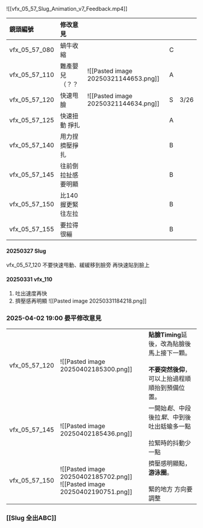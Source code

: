 ![[vfx_05_57_Slug_Animation_v7_Feedback.mp4]]


| 鏡頭編號          | 修改意見        |                                      |     |      |
| :------------ | :---------- | ------------------------------------ | --- | ---- |
| vfx_05_57_080 | 蝸牛收縮        |                                      | C   |      |
| vfx_05_57_110 | 難產嬰兒 （？？    | ![[Pasted image 20250321144653.png]] | A   |      |
| vfx_05_57_120 | 快速甩臉        | ![[Pasted image 20250321144634.png]] | S   | 3/26 |
| vfx_05_57_125 | 快速扭動 掙扎     |                                      | A   |      |
| vfx_05_57_140 | 用力捏 擠壓掙扎    |                                      | B   |      |
| vfx_05_57_145 | 往前倒 拉扯感要明顯  |                                      | B   |      |
| vfx_05_57_150 | 比140握更緊 往左拉 |                                      | B   |      |
| vfx_05_57_155 | 要拉得很繃       |                                      | B   |      |

#### 20250327 Slug
vfx_05_57_120 不要快速甩動、緩緩移到臉旁 再快速貼到臉上

#### 20250331 vfx_110
1. 吐出速度再快
2. 擠壓感再明顯
![[Pasted image 20250331184218.png]]


### 2025-04-02 19:00 晏平修改意見

|               |                                                                              |                                                               |
| :-----------: | ---------------------------------------------------------------------------- | ------------------------------------------------------------- |
| vfx_05_57_120 | ![[Pasted image 20250402185300.png]]                                         | **貼臉Timing**延後，改為貼臉後馬上接下一顆。<br><br>**不要突然後仰**，可以上抬過程順順抬到預備位置。 |
| vfx_05_57_145 | ![[Pasted image 20250402185436.png]]                                         | 一開始*鬆*、中段後拉*緊*、中到後 吐出蛞蝓多一點<br><br>拉緊時的抖動少一點                   |
| vfx_05_57_150 | ![[Pasted image 20250402185702.png]]<br>![[Pasted image 20250402190751.png]] | 擠壓感明顯點，**游泳圈**。<br><br>緊的地方 方向要調整                             |

### [[Slug 全出ABC]]
